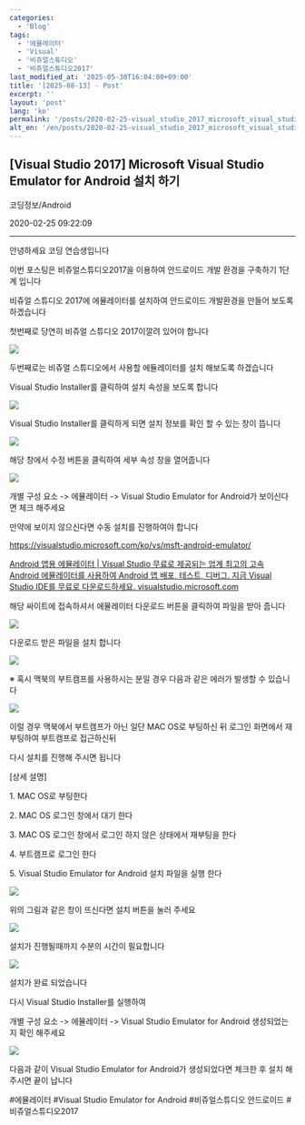 ```yaml
---
categories:
  - 'Blog'
tags:
  - '에뮬레이터'
  - 'Visual'
  - '비쥬얼스튜디오'
  - '비쥬얼스튜디오2017'
last_modified_at: '2025-05-30T16:04:00+09:00'
title: '[2025-08-13] - Post'
excerpt: ''
layout: 'post'
lang: 'ko'
permalink: '/posts/2020-02-25-visual_studio_2017_microsoft_visual_studio_emulator_for_android_설치_하기/'
alt_en: '/en/posts/2020-02-25-visual_studio_2017_microsoft_visual_studio_emulator_for_android_설치_하기/'
---
```


## [Visual Studio 2017] Microsoft Visual Studio Emulator for Android 설치 하기

코딩정보/Android

2020-02-25 09:22:09

* * *

안녕하세요 코딩 연습생입니다

이번 포스팅은 비쥬얼스튜디오2017을 이용하여 안드로이드 개발 환경을 구축하기 1단계 입니다

비쥬얼 스튜디오 2017에 에뮬레이터를 설치하여 안드로이드 개발환경을 만들어 보도록 하겠습니다

첫번째로 당연히 비쥬얼 스튜디오 2017이깔려 있어야 합니다

![](/assets/images/visual_studio_2017_microsoft_visual_studio_emulator_for_android_설치_하기/img.jpg)

두번째로는 비쥬얼 스튜디오에서 사용할 에듈레이터를 설치 해보도록 하겠습니다

Visual Studio Installer를 클릭하여 설치 속성을 보도록 합니다

![](/assets/images/visual_studio_2017_microsoft_visual_studio_emulator_for_android_설치_하기/img_1.jpg)

Visual Studio Installer를 클릭하게 되면 설치 정보를 확인 할 수 있는 창이 뜹니다

![](/assets/images/visual_studio_2017_microsoft_visual_studio_emulator_for_android_설치_하기/img_2.jpg)

해당 창에서 수정 버튼을 클릭하여 세부 속성 창을 열어줍니다

![](/assets/images/visual_studio_2017_microsoft_visual_studio_emulator_for_android_설치_하기/img_3.jpg)

개별 구성 요소 -> 에뮬레이터 -> Visual Studio Emulator for Android가 보이신다면 체크 해주세요

만약에 보이지 않으신다면 수동 설치를 진행하여야 합니다

<https://visualstudio.microsoft.com/ko/vs/msft-android-emulator/>

[ Android 앱용 에뮬레이터 | Visual Studio 무료로 제공되는 업계 최고의 고속 Android 에뮬레이터를 사용하여 Android 앱 배포, 테스트, 디버그. 지금 Visual Studio IDE를 무료로 다운로드하세요. visualstudio.microsoft.com ](https://visualstudio.microsoft.com/ko/vs/msft-android-emulator/)

해당 싸이트에 접속하셔서 에뮬레이터 다운로드 버튼을 클릭하여 파일을 받아 줍니다

![](/assets/images/visual_studio_2017_microsoft_visual_studio_emulator_for_android_설치_하기/img_4.jpg)

다운로드 받은 파일을 설치 합니다

![](/assets/images/visual_studio_2017_microsoft_visual_studio_emulator_for_android_설치_하기/img_5.jpg)

※ 혹시 맥북의 부트캠프를 사용하시는 분일 경우 다음과 같은 에러가 발생할 수 있습니다

![](/assets/images/visual_studio_2017_microsoft_visual_studio_emulator_for_android_설치_하기/img_6.jpg)

이럴 경우 맥북에서 부트캠프가 아닌 일단 MAC OS로 부팅하신 뒤 로그인 화면에서 재부팅하여 부트캠프로 접근하신뒤

다시 설치를 진행해 주시면 됩니다

[상세 설명]

1\. MAC OS로 부팅한다

2\. MAC OS 로그인 창에서 대기 한다

3\. MAC OS 로그인 창에서 로그인 하지 않은 상태에서 재부팅을 한다

4\. 부트캠프로 로그인 한다

5\. Visual Studio Emulator for Android 설치 파일을 실행 한다

![](/assets/images/visual_studio_2017_microsoft_visual_studio_emulator_for_android_설치_하기/img_7.jpg)

위의 그림과 같은 창이 뜨신다면 설치 버튼을 눌러 주세요

![](/assets/images/visual_studio_2017_microsoft_visual_studio_emulator_for_android_설치_하기/img_8.jpg)

설치가 진행될때까지 수분의 시간이 필요합니다

![](/assets/images/visual_studio_2017_microsoft_visual_studio_emulator_for_android_설치_하기/img_9.jpg)

설치가 완료 되었습니다

다시 Visual Studio Installer를 실행하여

개별 구성 요소 -> 에뮬레이터 -> Visual Studio Emulator for Android 생성되었는지 확인 해주세요

![](/assets/images/visual_studio_2017_microsoft_visual_studio_emulator_for_android_설치_하기/img_10.jpg)

다음과 같이 Visual Studio Emulator for Android가 생성되었다면 체크한 후 설치 해주시면 끝이 납니다

  

#에뮬레이터 #Visual Studio Emulator for Android #비쥬얼스튜디오 안드로이드 #비쥬얼스튜디오2017


